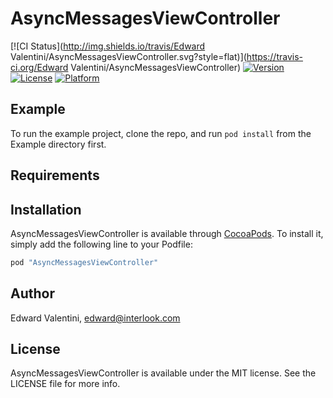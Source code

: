 # AsyncMessagesViewController

[![CI Status](http://img.shields.io/travis/Edward Valentini/AsyncMessagesViewController.svg?style=flat)](https://travis-ci.org/Edward Valentini/AsyncMessagesViewController)
[![Version](https://img.shields.io/cocoapods/v/AsyncMessagesViewController.svg?style=flat)](http://cocoapods.org/pods/AsyncMessagesViewController)
[![License](https://img.shields.io/cocoapods/l/AsyncMessagesViewController.svg?style=flat)](http://cocoapods.org/pods/AsyncMessagesViewController)
[![Platform](https://img.shields.io/cocoapods/p/AsyncMessagesViewController.svg?style=flat)](http://cocoapods.org/pods/AsyncMessagesViewController)

## Example

To run the example project, clone the repo, and run `pod install` from the Example directory first.

## Requirements

## Installation

AsyncMessagesViewController is available through [CocoaPods](http://cocoapods.org). To install
it, simply add the following line to your Podfile:

```ruby
pod "AsyncMessagesViewController"
```

## Author

Edward Valentini, edward@interlook.com

## License

AsyncMessagesViewController is available under the MIT license. See the LICENSE file for more info.
